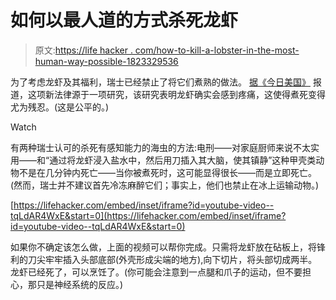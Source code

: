 # 如何以最人道的方式杀死龙虾

> 原文:[https://life hacker . com/how-to-kill-a-lobster-in-the-most-human-way-possible-1823329536](https://lifehacker.com/how-to-kill-a-lobster-in-the-most-humane-way-possible-1823329536)

为了考虑龙虾及其福利，瑞士已经禁止了将它们煮熟的做法。 [据《今日美国》](https://www.usatoday.com/story/news/world/2018/02/16/new-swiss-law-pain-free-deaths-lobsters-flushing-goldfish-down-toilet-breaking-law-according-new-swi/341412002/) 报道，这项新法律源于一项研究，该研究表明龙虾确实会感到疼痛，这使得煮死变得尤为残忍。(这是公平的。)

Watch

有两种瑞士认可的杀死有感知能力的海虫的方法:电刑——对家庭厨师来说不太实用——和“通过将龙虾浸入盐水中，然后用刀插入其大脑，使其镇静”这种甲壳类动物不是在几分钟内死亡——当你被煮死时，这可能显得很长——而是立即死亡。(然而，瑞士并不建议首先冷冻麻醉它们；事实上，他们也禁止在冰上运输动物。)

 [https://lifehacker.com/embed/inset/iframe?id=youtube-video--tqLdAR4WxE&start=0](https://lifehacker.com/embed/inset/iframe?id=youtube-video--tqLdAR4WxE&start=0) 

如果你不确定该怎么做，上面的视频可以帮你完成。只需将龙虾放在砧板上，将锋利的刀尖牢牢插入头部底部(外壳形成尖端的地方),向下切片，将头部切成两半。龙虾已经死了，可以烹饪了。(你可能会注意到一点腿和爪子的运动，但不要担心，那只是神经系统的反应。)